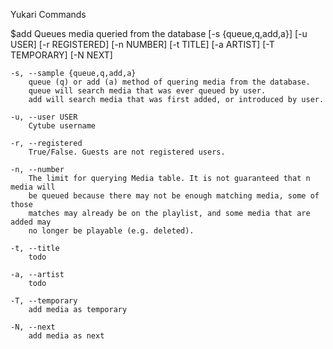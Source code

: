 Yukari Commands

$add
    Queues media queried from the database
        [-s {queue,q,add,a}] [-u USER] [-r REGISTERED]
                [-n NUMBER] [-t TITLE] [-a ARTIST] [-T TEMPORARY] [-N NEXT]

    -s, --sample {queue,q,add,a}
        queue (q) or add (a) method of quering media from the database.
        queue will search media that was ever queued by user.
        add will search media that was first added, or introduced by user.

    -u, --user USER
        Cytube username

    -r, --registered
        True/False. Guests are not registered users.

    -n, --number
        The limit for querying Media table. It is not guaranteed that n media will
        be queued because there may not be enough matching media, some of those
        matches may already be on the playlist, and some media that are added may
        no longer be playable (e.g. deleted).

    -t, --title
        todo

    -a, --artist
        todo

    -T, --temporary
        add media as temporary

    -N, --next
        add media as next
